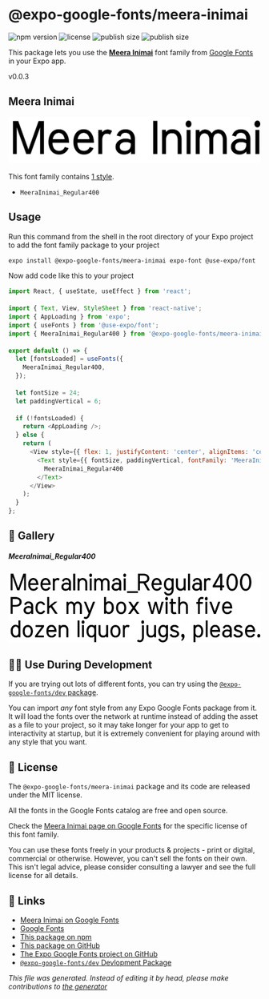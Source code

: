# @expo-google-fonts/meera-inimai

![npm version](https://flat.badgen.net/npm/v/@expo-google-fonts/meera-inimai)
![license](https://flat.badgen.net/github/license/expo/google-fonts)
![publish size](https://flat.badgen.net/packagephobia/install/@expo-google-fonts/meera-inimai)
![publish size](https://flat.badgen.net/packagephobia/publish/@expo-google-fonts/meera-inimai)

This package lets you use the [**Meera Inimai**](https://fonts.google.com/specimen/Meera+Inimai) font family from [Google Fonts](https://fonts.google.com/) in your Expo app.

v0.0.3

## Meera Inimai

![Meera Inimai](./font-family.png)

This font family contains [1 style](#gallery).

- `MeeraInimai_Regular400`

## Usage

Run this command from the shell in the root directory of your Expo project to add the font family package to your project
```sh
expo install @expo-google-fonts/meera-inimai expo-font @use-expo/font
```

Now add code like this to your project
```js
import React, { useState, useEffect } from 'react';

import { Text, View, StyleSheet } from 'react-native';
import { AppLoading } from 'expo';
import { useFonts } from '@use-expo/font';
import { MeeraInimai_Regular400 } from '@expo-google-fonts/meera-inimai';

export default () => {
  let [fontsLoaded] = useFonts({
    MeeraInimai_Regular400,
  });

  let fontSize = 24;
  let paddingVertical = 6;

  if (!fontsLoaded) {
    return <AppLoading />;
  } else {
    return (
      <View style={{ flex: 1, justifyContent: 'center', alignItems: 'center' }}>
        <Text style={{ fontSize, paddingVertical, fontFamily: 'MeeraInimai_Regular400' }}>
          MeeraInimai_Regular400
        </Text>
      </View>
    );
  }
};

```

## 🔡 Gallery

##### MeeraInimai_Regular400
![MeeraInimai_Regular400](./199785360f92220660b6a90e66afd8907c31df21ef4e4470e2af99c968017208.ttf.png)


## 👩‍💻 Use During Development

If you are trying out lots of different fonts, you can try using the [`@expo-google-fonts/dev` package](https://github.com/expo/google-fonts/tree/master/font-packages/dev#readme).

You can import *any* font style from any Expo Google Fonts package from it. It will load the fonts
over the network at runtime instead of adding the asset as a file to your project, so it may take longer
for your app to get to interactivity at startup, but it is extremely convenient
for playing around with any style that you want.

## 📖 License

The `@expo-google-fonts/meera-inimai` package and its code are released under the MIT license.

All the fonts in the Google Fonts catalog are free and open source.

Check the [Meera Inimai page on Google Fonts](https://fonts.google.com/specimen/Meera+Inimai) for the specific license of this font family.

You can use these fonts freely in your products & projects - print or digital, commercial or otherwise. However, you can't sell the fonts on their own. This isn't legal advice, please consider consulting a lawyer and see the full license for all details.

## 🔗 Links

- [Meera Inimai on Google Fonts](https://fonts.google.com/specimen/Meera+Inimai)
- [Google Fonts](https://fonts.google.com/)
- [This package on npm](https://www.npmjs.com/package/@expo-google-fonts/meera-inimai)
- [This package on GitHub](https://github.com/expo/google-fonts/tree/master/font-packages/meera-inimai)
- [The Expo Google Fonts project on GitHub](https://github.com/expo/google-fonts)
- [`@expo-google-fonts/dev` Devlopment Package](https://github.com/expo/google-fonts/tree/master/font-packages/dev)


*This file was generated. Instead of editing it by head, please make contributions to [the generator](https://github.com/expo/google-fonts/tree/master/packages/generator)*
